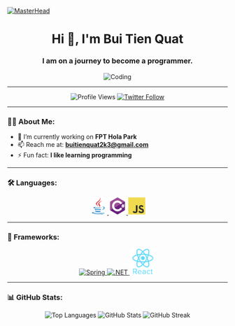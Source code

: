 [![MasterHead](https://firebasestorage.googleapis.com/v0/b/flexi-coding.appspot.com/o/dempgi7-520f8d5f-63d4-4453-8822-dbc149ae27f8.gif?alt=media&token=91c0c7b2-93c3-4029-b011-1a8703c5730d)](https://rishavchanda.io)

<h1 align="center">Hi 👋, I'm Bui Tien Quat</h1>
<h3 align="center">I am on a journey to become a programmer.</h3>

<div align="center">
  <img align="center" alt="Coding" width="400" src="https://cdn.dribbble.com/users/1162077/screenshots/3848914/programmer.gif">
</div>

---

<p align="center">
  <img src="https://komarev.com/ghpvc/?username=rishavchanda&label=Profile%20views&color=0e75b6&style=flat" alt="Profile Views" />
  <a href="https://twitter.com/rishavchanda" target="_blank" rel="noreferrer">
    <img src="https://img.shields.io/twitter/follow/rishavchanda?logo=twitter&style=for-the-badge" alt="Twitter Follow" />
  </a>
</p>

---

### 👨‍💻 About Me:
- 🔭 I’m currently working on **FPT Hola Park**  
- 📫 Reach me at: **buitienquat2k3@gmail.com**  
- ⚡ Fun fact: **I like learning programming**

---

### 🛠️ Languages:
<div align="center">
  <a href="https://www.java.com" target="_blank" rel="noreferrer">
    <img src="https://raw.githubusercontent.com/devicons/devicon/master/icons/java/java-original.svg" alt="Java" width="40" height="40"/>
  </a>
  <a href="https://learn.microsoft.com/en-us/dotnet/csharp/" target="_blank" rel="noreferrer">
    <img src="https://raw.githubusercontent.com/devicons/devicon/master/icons/csharp/csharp-original.svg" alt="C#" width="40" height="40"/>
  </a>
  <a href="https://developer.mozilla.org/en-US/docs/Web/JavaScript" target="_blank" rel="noreferrer">
    <img src="https://raw.githubusercontent.com/devicons/devicon/master/icons/javascript/javascript-original.svg" alt="JavaScript" width="40" height="40"/>
  </a>
</div>

---

### 🚀 Frameworks:
<div align="center">
  <a href="https://spring.io/" target="_blank" rel="noreferrer">
    <img src="https://www.vectorlogo.zone/logos/springio/springio-icon.svg" alt="Spring" width="60" height="60"/>
  </a>
  <a href="https://dotnet.microsoft.com/" target="_blank" rel="noreferrer">
    <img src="https://upload.wikimedia.org/wikipedia/commons/e/ee/.NET_Core_Logo.svg" alt=".NET" width="60" height="60"/>
    <a href="https://reactjs.org/" target="_blank" rel="noreferrer">
    <img src="https://raw.githubusercontent.com/devicons/devicon/master/icons/react/react-original-wordmark.svg" alt="React" width="60" height="60"/>
  </a>
  </a>
</div>

---

### 📊 GitHub Stats:
<div align="center">
  <img src="https://github-readme-stats.vercel.app/api/top-langs?username=rishavchanda&show_icons=true&locale=en&layout=compact&theme=tokyonight" alt="Top Languages" width="400"/>
  <img src="https://github-readme-stats.vercel.app/api?username=rishavchanda&show_icons=true&locale=en&theme=tokyonight" alt="GitHub Stats" width="400"/>
  <img src="https://github-readme-streak-stats.herokuapp.com/?user=rishavchanda&&theme=tokyonight" alt="GitHub Streak" width="400"/>
</div>

